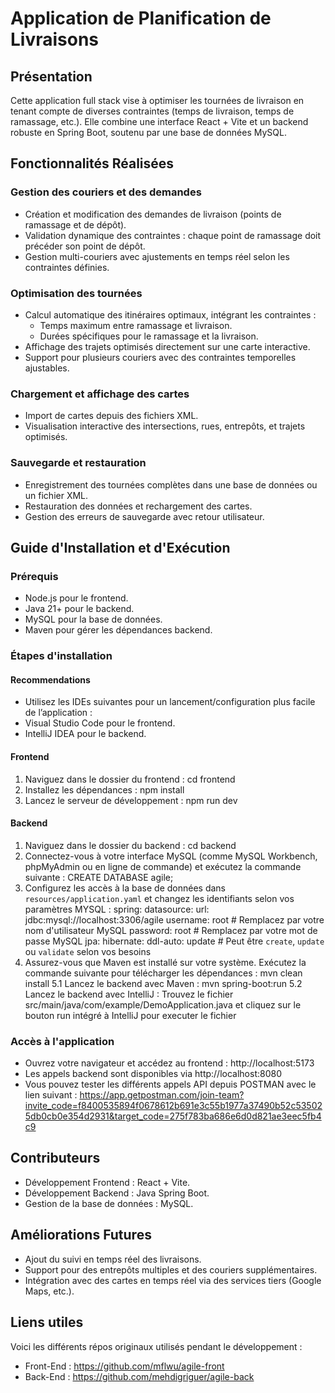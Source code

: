 # Application de Planification de Livraisons

## Présentation
Cette application full stack vise à optimiser les tournées de livraison en tenant compte de diverses contraintes (temps de livraison, temps de ramassage, etc.). Elle combine une interface React + Vite et un backend robuste en Spring Boot, soutenu par une base de données MySQL.

## Fonctionnalités Réalisées
### Gestion des couriers et des demandes
- Création et modification des demandes de livraison (points de ramassage et de dépôt).
- Validation dynamique des contraintes : chaque point de ramassage doit précéder son point de dépôt.
- Gestion multi-couriers avec ajustements en temps réel selon les contraintes définies.

### Optimisation des tournées
- Calcul automatique des itinéraires optimaux, intégrant les contraintes :
  - Temps maximum entre ramassage et livraison.
  - Durées spécifiques pour le ramassage et la livraison.
- Affichage des trajets optimisés directement sur une carte interactive.
- Support pour plusieurs couriers avec des contraintes temporelles ajustables.

### Chargement et affichage des cartes
- Import de cartes depuis des fichiers XML.
- Visualisation interactive des intersections, rues, entrepôts, et trajets optimisés.

### Sauvegarde et restauration
- Enregistrement des tournées complètes dans une base de données ou un fichier XML.
- Restauration des données et rechargement des cartes.
- Gestion des erreurs de sauvegarde avec retour utilisateur.

## Guide d'Installation et d'Exécution
### Prérequis
- Node.js pour le frontend.
- Java 21+ pour le backend.
- MySQL pour la base de données.
- Maven pour gérer les dépendances backend.

### Étapes d'installation
#### Recommendations 
- Utilisez les IDEs suivantes pour un lancement/configuration plus facile de l’application : 
- Visual Studio Code pour le frontend.
- IntelliJ IDEA pour le backend.

#### Frontend
1. Naviguez dans le dossier du frontend :
   cd frontend
2. Installez les dépendances :
   npm install
3. Lancez le serveur de développement :
   npm run dev

#### Backend
1. Naviguez dans le dossier du backend :
   cd backend
2. Connectez-vous à votre interface MySQL (comme MySQL Workbench, phpMyAdmin ou en ligne de commande) et exécutez la commande suivante :
   CREATE DATABASE agile;
3. Configurez les accès à la base de données dans `resources/application.yaml` 
et changez les identifiants selon vos paramètres MYSQL :
   spring:
  datasource:
    url: jdbc:mysql://localhost:3306/agile
    username: root # Remplacez par votre nom d'utilisateur MySQL
    password: root # Remplacez par votre mot de passe MySQL
  jpa:
    hibernate:
      ddl-auto: update # Peut être `create`, `update` ou `validate` selon vos besoins
4. Assurez-vous que Maven est installé sur votre système. Exécutez la commande suivante pour télécharger les dépendances :
   mvn clean install
5.1 Lancez le backend avec Maven :
   mvn spring-boot:run
5.2 Lancez le backend avec IntelliJ : 
    Trouvez le fichier src/main/java/com/example/DemoApplication.java et cliquez sur le bouton run intégré à IntelliJ pour executer le fichier

### Accès à l'application
- Ouvrez votre navigateur et accédez au frontend : http://localhost:5173
- Les appels backend sont disponibles via http://localhost:8080
- Vous pouvez tester les différents appels API depuis POSTMAN avec le lien suivant : 
https://app.getpostman.com/join-team?invite_code=f8400535894f0678612b691e3c55b1977a37490b52c535025db0cb0e354d2931&target_code=275f783ba686e6d0d821ae3eec5fb4c9

## Contributeurs
- Développement Frontend : React + Vite.
- Développement Backend : Java Spring Boot.
- Gestion de la base de données : MySQL.

## Améliorations Futures
- Ajout du suivi en temps réel des livraisons.
- Support pour des entrepôts multiples et des couriers supplémentaires.
- Intégration avec des cartes en temps réel via des services tiers (Google Maps, etc.).

## Liens utiles
Voici les différents répos originaux utilisés pendant le développement : 
- Front-End : https://github.com/mflwu/agile-front
- Back-End : https://github.com/mehdigriguer/agile-back
